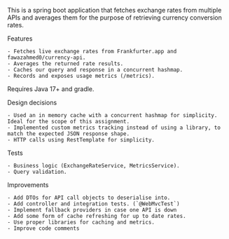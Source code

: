 This is a spring boot application that fetches exchange rates from multiple APIs and averages them for the purpose of retrieving currency conversion rates.

Features

    - Fetches live exchange rates from Frankfurter.app and fawazahmed0/currency-api.
    - Averages the returned rate results.
    - Caches our query and response in a concurrent hashmap.
    - Records and exposes usage metrics (/metrics).

Requires Java 17+ and gradle.

Design decisions

    - Used an in memory cache with a concurrent hashmap for simplicity. Ideal for the scope of this assignment.
    - Implemented custom metrics tracking instead of using a library, to match the expected JSON response shape.
    - HTTP calls using RestTemplate for simplicity.

Tests

    - Business logic (ExchangeRateService, MetricsService).
    - Query validation.

Improvements

    - Add DTOs for API call objects to deserialise into.
    - Add controller and integration tests. (`@WebMvcTest`)
    - Implement fallback providers in case one API is down
    - Add some form of cache refreshing for up to date rates.
    - Use proper libraries for caching and metrics.
    - Improve code comments
